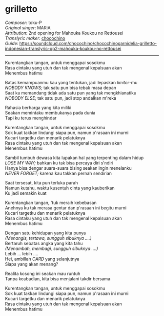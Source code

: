 # grilletto
_Composer_: toku-P  
_Original singer_: MARiA  
_Attribution_: 2nd opening for Mahouka Koukou no Rettousei  
_Translyric maker_: [chocochino](http://soundcloud.com/chocochino)  
_Guide_: <https://soundcloud.com/chocochino/chocochinogarnidelia-grilletto-indonesian-translyric-op2-mahouka-koukou-no-rettousei>  

---

Kurentangkan tangan, untuk menggapai sosokmu  
Rasa cintaku yang utuh dan tak mengenal kepalsuan akan  
Menembus hatimu  

Batas kemampuanmu kau yang tentukan, jadi lepaskan _limiter_-mu  
_NOBODY KNOWS;_ tak satu pun bisa tebak masa depan  
Saat ku memandang tidak ada satu pun yang tak mengkhianatiku  
_NOBODY ELSE;_ tak satu pun, jadi stop andalkan m'reka  

Rahasia berharga yang kita miliki  
Seakan memintaku membukanya pada dunia  
Tapi ku terus menghindar  

Kurentangkan tangan, untuk menggapai sosokmu  
Sok kuat takkan lindungi siapa pun, namun p'rasaan ini murni  
Kucari targetku dan menarik pelatuknya  
Rasa cintaku yang utuh dan tak mengenal kepalsuan akan  
Menembus hatimu  

Sambil tumbuh dewasa kita lupakan hal yang terpenting dalam hidup  
_LOSE MY WAY;_ bahkan ku tak bisa percaya diri s'ndiri  
Hanya bisa dengar suara-suara bising seakan ingin menelanku  
_NEVER FORGET;_ karena kau takkan pernah sendirian  

Saat tersesat, kita pun terluka parah  
Namun kutahu, waktu kusentuh cinta yang kauberikan  
Ku jadi semakin kuat  

Kurentangkan tangan, 'tuk meraih kebebasan  
Anehnya ku tak merasa gentar dan p'rasaan ini begitu murni  
Kucari targetku dan menarik pelatuknya  
Rasa cintaku yang utuh dan tak mengenal kepalsuan akan  
Menembus hatimu  

Dengan satu kehidupan yang kita punya  
_(Menangis, tertawa, sungguh sibuknya ....)_  
Bertaruh sebatas angka yang kita tahu  
_(Menambah, membagi, sungguh sibuknya ....)_  
Lebih ... lebih ....  
Hei, ambillah _CARD_ yang selanjutnya  
Siapa yang akan menang?  

Realita kosong ini seakan mau runtuh  
Tanpa keabadian, kita bisa menjalani takdir bersama  

Kurentangkan tangan, untuk menggapai sosokmu  
Sok kuat takkan lindungi siapa pun, namun p'rasaan ini murni  
Kucari targetku dan menarik pelatuknya  
Rasa cintaku yang utuh dan tak mengenal kepalsuan akan  
Menembus hatimu  